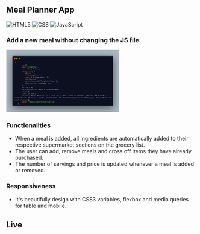 ## Meal Planner App

 ![HTML5](https://img.shields.io/badge/-HTML5-333333?style=flat&logo=HTML5)
  ![CSS](https://img.shields.io/badge/-CSS-333333?style=flat&logo=CSS3&logoColor=1572B6)
  ![JavaScript](https://img.shields.io/badge/-JavaScript-333333?style=flat&logo=javascript)

### Add a new meal without changing the JS file.

<img src="images/carbon (2).png" alt="isolated" width="300"/>


### Functionalities

* When a meal is added, all ingredients are automatically added to their respective supermarket sections on the grocery list.
* The user can add, remove meals and cross off items they have already purchased.
* The number of servings and price is updated whenever a meal is added or removed.

### Responsiveness
* It's beautifully design with CSS3 variables, flexbox and media queries for table and mobile.

## Live

